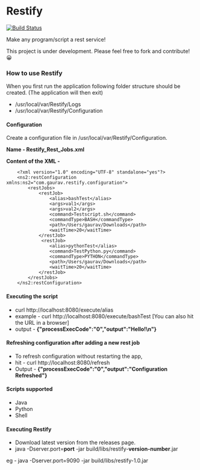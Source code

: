 # Restify

[![Build Status](https://travis-ci.org/gauravat16/Restify.svg?branch=master)](https://travis-ci.org/gauravat16/Restify)

Make any program/script a rest service!

This project is under development. Please feel free to fork and contribute! 😀


### How to use Restify

When you first run the application following folder structure should be created. (The application will then exit)

* /usr/local/var/Restify/Logs
* /usr/local/var/Restify/Configuration

#### Configuration
Create a configuration file in /usr/local/var/Restify/Configuration.

**Name - Restify_Rest_Jobs.xml**

**Content of the XML -** 

        <?xml version="1.0" encoding="UTF-8" standalone="yes"?>
        <ns2:restConfiguration xmlns:ns2="com.gaurav.restify.configuration">
            <restJobs>
                <restJob>
                    <alias>bashTest</alias>
                    <args>val1</args>
                    <args>val2</args>
                    <command>Testscript.sh</command>
                    <commandType>BASH</commandType>
                    <path>/Users/gaurav/Downloads</path>
                    <waitTime>20</waitTime>
                </restJob>
                 <restJob>
                    <alias>pythonTest</alias>
                    <command>TestPython.py</command>
                    <commandType>PYTHON</commandType>
                    <path>/Users/gaurav/Downloads</path>
                    <waitTime>20</waitTime>
                </restJob>
            </restJobs>
        </ns2:restConfiguration>


#### Executing the script

* curl http://localhost:8080/execute/alias 
* example - curl http://localhost:8080/execute/bashTest
[You can also hit the URL in a browser]
* output - 
    **{"processExecCode":"0","output":"Hello!\n"}**


#### Refreshing configuration after adding a new rest job

* To refresh configuration without restarting the app,
* hit - curl http://localhost:8080/refresh 
* Output - **{"processExecCode":"0","output":"Configuration Refreshed"}**

#### Scripts supported
* Java
* Python
* Shell

#### Executing Restify
 * Download latest version from the releases page.
 * java -Dserver.port=**port** -jar build/libs/restify-**version-number**.jar 
 
 eg - java -Dserver.port=9090 -jar build/libs/restify-1.0.jar 



